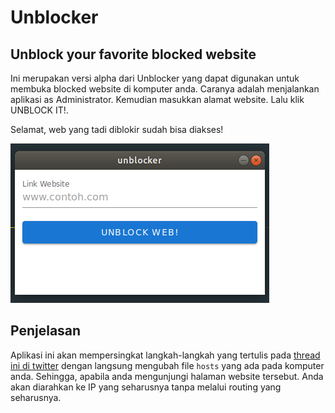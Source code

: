 # Unblocker
## Unblock your favorite blocked website

Ini merupakan versi alpha dari Unblocker yang dapat digunakan untuk membuka blocked website di komputer anda. Caranya adalah menjalankan aplikasi as Administrator. Kemudian masukkan alamat website. Lalu klik UNBLOCK IT!.

Selamat, web yang tadi diblokir sudah bisa diakses!

![screenshot](https://raw.githubusercontent.com/almanalfaruq/unblocker/master/screenshot/screenshot.png)

## Penjelasan
Aplikasi ini akan mempersingkat langkah-langkah yang tertulis pada [thread ini di twitter](https://twitter.com/almanalfaruq/status/1232341411237773312?s=20) dengan langsung mengubah file `hosts` yang ada pada komputer anda. Sehingga, apabila anda mengunjungi halaman website tersebut. Anda akan diarahkan ke IP yang seharusnya tanpa melalui routing yang seharusnya.